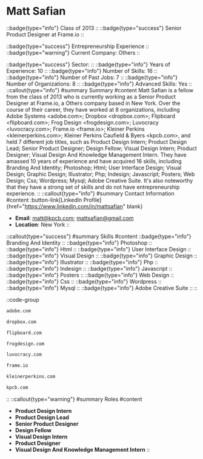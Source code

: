 # Matt Safian
::badge{type="info"}
Class of 2013
::
::badge{type="success"}
Senior Product Designer at Frame.io
::

::badge{type="success"}
Entrepreneurship Experience
::
::badge{type="warning"}
Current Company: Others
::

::badge{type="success"}
Sector: 
::
::badge{type="info"}
Years of Experience: 10
::
::badge{type="info"}
Number of Skills: 16
::
::badge{type="info"}
Number of Past Jobs: 7
::
::badge{type="info"}
Number of Organizations: 8
::
::badge{type="info"}
Advanced Skills: Yes
::
::callout{type="info"}
#summary
Summary
#content
Matt Safian is a fellow from the class of 2013 who is currently working as a Senior Product Designer at Frame.io, a Others company based in New York. Over the course of their career, they have worked at 8 organizations, including Adobe Systems <adobe.com>; Dropbox <dropbox.com>; Flipboard <flipboard.com>; Frog Design <frogdesign.com>; Luvocracy <luvocracy.com>; Frame.io <frame.io>; Kleiner Perkins <kleinerperkins.com>; Kleiner Perkins Caufield & Byers <kpcb.com>, and held 7 different job titles, such as Product Design Intern; Product Design Lead; Senior Product Designer; Design Fellow; Visual Design Intern; Product Designer; Visual Design And Knowledge Management Intern. They have amassed 10 years of experience and have acquired 16 skills, including Branding And Identity; Photoshop; Html; User Interface Design; Visual Design; Graphic Design; Illustrator; Php; Indesign; Javascript; Posters; Web Design; Css; Wordpress; Mysql; Adobe Creative Suite. It's also noteworthy that they have a strong set of skills and do not have entrepreneurship experience.
::
::callout{type="info"}
#summary
Contact Information
#content
:button-link[LinkedIn Profile]{href="https://www.linkedin.com/in/mattsafian" blank}
- **Email**: matt@kpcb.com; mattsafian@gmail.com
- **Location**: New York
::

::callout{type="success"}
#summary
Skills
#content
::badge{type="info"}
Branding And Identity
::
::badge{type="info"}
Photoshop
::
::badge{type="info"}
Html
::
::badge{type="info"}
User Interface Design
::
::badge{type="info"}
Visual Design
::
::badge{type="info"}
Graphic Design
::
::badge{type="info"}
Illustrator
::
::badge{type="info"}
Php
::
::badge{type="info"}
Indesign
::
::badge{type="info"}
Javascript
::
::badge{type="info"}
Posters
::
::badge{type="info"}
Web Design
::
::badge{type="info"}
Css
::
::badge{type="info"}
Wordpress
::
::badge{type="info"}
Mysql
::
::badge{type="info"}
Adobe Creative Suite
::
::

::code-group
```bash [Adobe Systems]
adobe.com
```
```bash [Dropbox]
dropbox.com
```
```bash [Flipboard]
flipboard.com
```
```bash [Frog Design]
frogdesign.com
```
```bash [Luvocracy]
luvocracy.com
```
```bash [Frame.io]
frame.io
```
```bash [Kleiner Perkins]
kleinerperkins.com
```
```bash [Kleiner Perkins Caufield & Byers]
kpcb.com
```
::
::callout{type="warning"}
#summary
Roles
#content
- **Product Design Intern**
- **Product Design Lead**
- **Senior Product Designer**
- **Design Fellow**
- **Visual Design Intern**
- **Product Designer**
- **Visual Design And Knowledge Management Intern**
::

